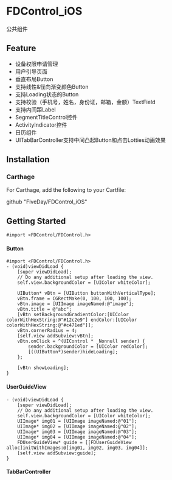 # FDControl_iOS
公共组件
## Feature
* 设备权限申请管理
* 用户引导页面
* 垂直布局Button
* 支持线性&径向渐变颜色Button
* 支持Loading状态的Button
* 支持校验（手机号，姓名，身份证，邮箱，金额）TextField
* 支持内间距Label
* SegmentTitleControl控件
* ActivityIndicator控件
* 日历组件
* UITabBarController支持中间凸起Button和点击Lotties动画效果

## Installation
### Carthage
For Carthage, add the following to your Cartfile:

github "FiveDay/FDControl_iOS"

## Getting Started

```objc
#import <FDControl/FDControl.h>
```

#### Button

```objc
#import <FDControl/FDControl.h>
- (void)viewDidLoad {
    [super viewDidLoad];
    // Do any additional setup after loading the view.
    self.view.backgroundColor = [UIColor whiteColor];
    
    UIButton* vBtn = [UIButton buttonWithVerticalType];
    vBtn.frame = CGRectMake(0, 100, 100, 100);
    vBtn.image = [UIImage imageNamed:@"image"];
    vBtn.title = @"abc";
    [vBtn setBackgroundGradientColor:[UIColor colorWithHexString:@"#12c2e9"] endColor:[UIColor colorWithHexString:@"#c471ed"]];
    vBtn.cornerRadius = 4;
    [self.view addSubview:vBtn];
    vBtn.onClick = ^(UIControl * _Nonnull sender) {
        sender.backgroundColor = [UIColor redColor];
        [((UIButton*)sender)hideLoading];
    };
    
    [vBtn showLoading];
}
```

#### UserGuideView

```objc
- (void)viewDidLoad {
    [super viewDidLoad];
    // Do any additional setup after loading the view.
    self.view.backgroundColor = [UIColor whiteColor];
    UIImage* img01 = [UIImage imageNamed:@"01"];
    UIImage* img02 = [UIImage imageNamed:@"02"];
    UIImage* img03 = [UIImage imageNamed:@"03"];
    UIImage* img04 = [UIImage imageNamed:@"04"];
    FDUserGuideView* guide = [[FDUserGuideView alloc]initWithImages:@[img01, img02, img03, img04]];
    [self.view addSubview:guide];
}
```

#### TabBarController
```objc
```
